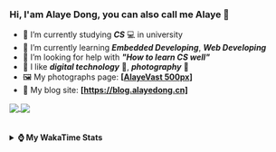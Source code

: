 ### Hi, **I'am Alaye Dong**, you can also call me **Alaye** 👋

- 📖 I’m currently studying ***CS*** 💻 in university
- 🌱 I’m currently learning ***Embedded Developing***, ***Web Developing***
- 🤔 I’m looking for help with ***"How to learn CS well"***
- 🤩 I like ***digital technology*** 📱, ***photography*** 📸
- 🖼️ My photographs page: **[[AlayeVast 500px](https://500px.com.cn/AlayeVast)]**
- 📰 My blog site: **[https://blog.alayedong.cn]**

<!--
[![Alaye's GitHub stats](https://github-readme-stats.vercel.app/api?username=Alaye-Dong&custom_title=Alaye%20Dong`s%20GitHub%20stats&show_icons=true&rank_icon=percentile&theme=transparent&include_all_commits=true&count_private=true)](https://github.com/anuraghazra/github-readme-stats) 
[![Top Langs](https://github-readme-stats.vercel.app/api/top-langs/?username=Alaye-Dong\&layout=compact&theme=transparent)](https://github.com/anuraghazra/github-readme-stats)
-->
<a href="https://github.com/anuraghazra/github-readme-stats">
  <img height=200 align="center" src="https://github-readme-stats.vercel.app/api?username=Alaye-Dong&custom_title=Alaye%20Dong`s%20GitHub%20stats&show_icons=true&rank_icon=percentile&theme=transparent&include_all_commits=true&count_private=true" />
</a>
<a href="https://github.com/anuraghazra/convoychat">
  <img height=200 align="center" src="https://github-readme-stats.vercel.app/api/top-langs/?username=Alaye-Dong&layout=compact&theme=transparent&include_all_commits=true&count_private=true&langs_count=8&card_width=300" />
</a>

<br />
<br />

<div style="display:none"> 
  <img src="https://visitor-badge.laobi.icu/badge?page_id=Alaye-Dong.Alaye-Dong"/>
</div>
<br />

<details>	
  <summary><b> ⌚ My WakaTime Stats </b></summary>

<br />

<!--START_SECTION:waka-->
![Code Time](http://img.shields.io/badge/Code%20Time-400%20hrs%205%20mins-blue)

![Profile Views](http://img.shields.io/badge/Profile%20Views-0-blue)

![Lines of code](https://img.shields.io/badge/From%20Hello%20World%20I%27ve%20Written-848.1%20thousand%20lines%20of%20code-blue)

**🐱 My GitHub Data** 

> 📦 87.0 kB Used in GitHub's Storage 
 > 
> 🚫 Not Opted to Hire
 > 
> 📜 21 Public Repositories 
 > 
> 🔑 5 Private Repositories 
 > 
**I'm a Night 🦉** 

```text
🌞 Morning                82 commits          ██░░░░░░░░░░░░░░░░░░░░░░░   06.14 % 
🌆 Daytime                427 commits         ████████░░░░░░░░░░░░░░░░░   31.96 % 
🌃 Evening                556 commits         ██████████░░░░░░░░░░░░░░░   41.62 % 
🌙 Night                  271 commits         █████░░░░░░░░░░░░░░░░░░░░   20.28 % 
```
📅 **I'm Most Productive on Sunday** 

```text
Monday                   224 commits         ████░░░░░░░░░░░░░░░░░░░░░   16.77 % 
Tuesday                  158 commits         ███░░░░░░░░░░░░░░░░░░░░░░   11.83 % 
Wednesday                161 commits         ███░░░░░░░░░░░░░░░░░░░░░░   12.05 % 
Thursday                 228 commits         ████░░░░░░░░░░░░░░░░░░░░░   17.07 % 
Friday                   178 commits         ███░░░░░░░░░░░░░░░░░░░░░░   13.32 % 
Saturday                 157 commits         ███░░░░░░░░░░░░░░░░░░░░░░   11.75 % 
Sunday                   230 commits         ████░░░░░░░░░░░░░░░░░░░░░   17.22 % 
```


📊 **This Week I Spent My Time On** 

```text
💬 Programming Languages: 
Java                     6 hrs 33 mins       █████████████████░░░░░░░░   67.04 % 
Python                   1 hr 27 mins        ████░░░░░░░░░░░░░░░░░░░░░   14.83 % 
XML                      28 mins             █░░░░░░░░░░░░░░░░░░░░░░░░   04.88 % 
Dart                     19 mins             █░░░░░░░░░░░░░░░░░░░░░░░░   03.36 % 
JSON                     18 mins             █░░░░░░░░░░░░░░░░░░░░░░░░   03.12 % 

🔥 Editors: 
IntelliJ IDEA            7 hrs 24 mins       ███████████████████░░░░░░   75.71 % 
PyCharm                  1 hr 27 mins        ████░░░░░░░░░░░░░░░░░░░░░   14.90 % 
VS Code                  55 mins             ██░░░░░░░░░░░░░░░░░░░░░░░   09.40 % 

🐱‍💻 Projects: 
ssm-parent               5 hrs 10 mins       █████████████░░░░░░░░░░░░   52.90 % 
big-event                1 hr 30 mins        ████░░░░░░░░░░░░░░░░░░░░░   15.33 % 
Class0219                1 hr 27 mins        ████░░░░░░░░░░░░░░░░░░░░░   14.87 % 
spring-bean-0302         38 mins             ██░░░░░░░░░░░░░░░░░░░░░░░   06.59 % 
JXUT-BST-IO-VitePress-For24 mins             █░░░░░░░░░░░░░░░░░░░░░░░░   04.13 % 
```

**I Mostly Code in C** 

```text
TypeScript               6 repos             █████░░░░░░░░░░░░░░░░░░░░   20.69 % 
JavaScript               3 repos             ███░░░░░░░░░░░░░░░░░░░░░░   10.34 % 
C++                      3 repos             ███░░░░░░░░░░░░░░░░░░░░░░   10.34 % 
Java                     2 repos             ██░░░░░░░░░░░░░░░░░░░░░░░   06.90 % 
CSS                      1 repo              █░░░░░░░░░░░░░░░░░░░░░░░░   03.45 % 
```



**Timeline**

![Lines of Code chart](https://raw.githubusercontent.com/Alaye-Dong/Alaye-Dong/main/assets/bar_graph.png)


 Last Updated on 03/03/2025 18:46:48 UTC
<!--END_SECTION:waka-->

</details>

